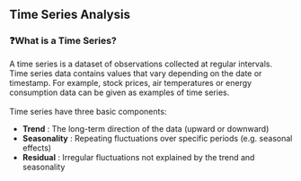 ## Time Series Analysis
### :question:What is a Time Series?
A time series is a dataset of observations collected at regular intervals. Time series data contains values ​​that vary depending on the date or timestamp. For example, stock prices, air temperatures or energy consumption data can be given as examples of time series. <br> <br>
Time series have three basic components:
* **Trend** : The long-term direction of the data (upward or downward)
* **Seasonality** : Repeating fluctuations over specific periods (e.g. seasonal effects)
* **Residual** :  Irregular fluctuations not explained by the trend and seasonality
